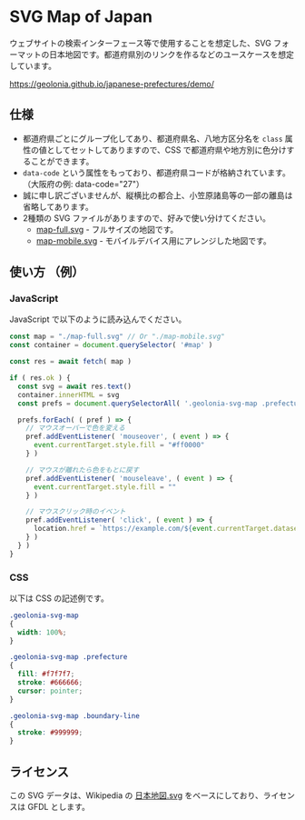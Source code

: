 # SVG Map of Japan

ウェブサイトの検索インターフェース等で使用することを想定した、SVG フォーマットの日本地図です。都道府県別のリンクを作るなどのユースケースを想定しています。

https://geolonia.github.io/japanese-prefectures/demo/

## 仕様

* 都道府県ごとにグループ化してあり、都道府県名、八地方区分名を `class` 属性の値としてセットしてありますので、CSS で都道府県や地方別に色分けすることができます。
* `data-code` という属性をもっており、都道府県コードが格納されています。（大阪府の例: data-code="27"）
* 誠に申し訳ございませんが、縦横比の都合上、小笠原諸島等の一部の離島は省略してあります。
* 2種類の SVG ファイルがありますので、好みで使い分けてください。
  * [map-full.svg](https://github.com/geolonia/japanese-prefectures/blob/master/map-full.svg) - フルサイズの地図です。
  * [map-mobile.svg](https://github.com/geolonia/japanese-prefectures/blob/master/map-mobile.svg) - モバイルデバイス用にアレンジした地図です。

## 使い方 （例）

### JavaScript

JavaScript で以下のように読み込んでください。

```javascript
const map = "./map-full.svg" // Or "./map-mobile.svg"
const container = document.querySelector( '#map' )

const res = await fetch( map )

if ( res.ok ) {
  const svg = await res.text()
  container.innerHTML = svg
  const prefs = document.querySelectorAll( '.geolonia-svg-map .prefecture' )

  prefs.forEach( ( pref ) => {
    // マウスオーバーで色を変える
    pref.addEventListener( 'mouseover', ( event ) => {
      event.currentTarget.style.fill = "#ff0000"
    } )

    // マウスが離れたら色をもとに戻す
    pref.addEventListener( 'mouseleave', ( event ) => {
      event.currentTarget.style.fill = ""
    } )

    // マウスクリック時のイベント
    pref.addEventListener( 'click', ( event ) => {
      location.href = `https://example.com/${event.currentTarget.dataset.code}` // 例（大阪）: https://example.com/27
    } )
  } )
}
```

### CSS

以下は CSS の記述例です。

```css
.geolonia-svg-map
{
  width: 100%;
}

.geolonia-svg-map .prefecture
{
  fill: #f7f7f7;
  stroke: #666666;
  cursor: pointer;
}

.geolonia-svg-map .boundary-line
{
  stroke: #999999;
}
```

## ライセンス

この SVG データは、Wikipedia の [日本地図.svg](https://ja.wikipedia.org/wiki/%E3%83%95%E3%82%A1%E3%82%A4%E3%83%AB:%E6%97%A5%E6%9C%AC%E5%9C%B0%E5%9B%B3.svg) をベースにしており、ライセンスは GFDL とします。
